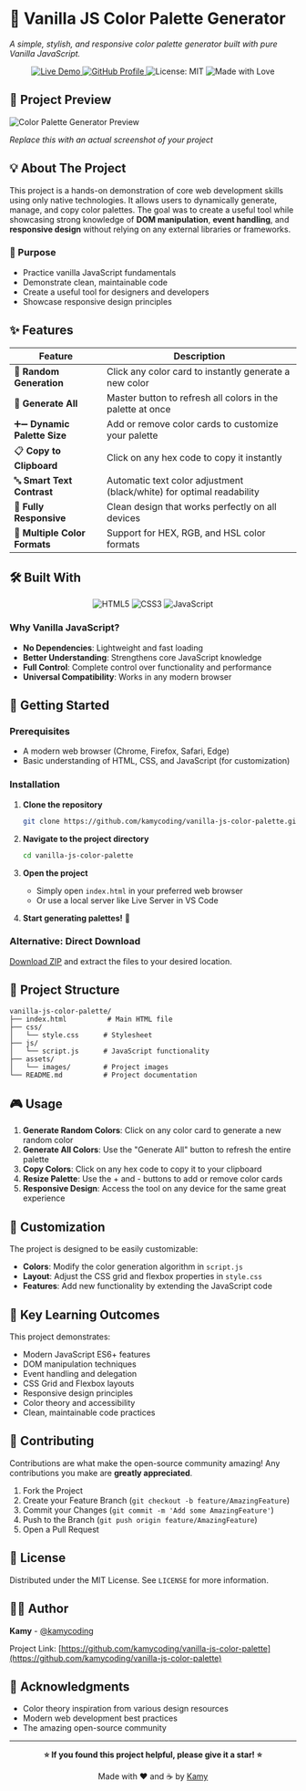 # 🎨 Vanilla JS Color Palette Generator

_A simple, stylish, and responsive color palette generator built with pure Vanilla JavaScript._

<p align="center">
  <a href="https://kamycoding.github.io/vanilla-js-color-palette/">
    <img src="https://img.shields.io/badge/🚀_Live_Demo-brightgreen?style=for-the-badge" alt="Live Demo">
  </a>
  <a href="https://github.com/kamycoding">
    <img src="https://img.shields.io/badge/GitHub-kamycoding-blue?style=for-the-badge&logo=github" alt="GitHub Profile">
  </a>
  <img src="https://img.shields.io/badge/License-MIT-yellow.svg?style=for-the-badge" alt="License: MIT">
  <img src="https://img.shields.io/badge/Made%20with-❤️-red?style=for-the-badge" alt="Made with Love">
</p>

## 📸 Project Preview

![Color Palette Generator Preview](https://via.placeholder.com/800x400/667eea/ffffff?text=Color+Palette+Generator+Preview)

_Replace this with an actual screenshot of your project_

## 💡 About The Project

This project is a hands-on demonstration of core web development skills using only native technologies. It allows users to dynamically generate, manage, and copy color palettes. The goal was to create a useful tool while showcasing strong knowledge of **DOM manipulation**, **event handling**, and **responsive design** without relying on any external libraries or frameworks.

### 🎯 Purpose

- Practice vanilla JavaScript fundamentals
- Demonstrate clean, maintainable code
- Create a useful tool for designers and developers
- Showcase responsive design principles

## ✨ Features

| Feature                       | Description                                                           |
| ----------------------------- | --------------------------------------------------------------------- |
| 🎲 **Random Generation**      | Click any color card to instantly generate a new color                |
| 🔄 **Generate All**           | Master button to refresh all colors in the palette at once            |
| ➕➖ **Dynamic Palette Size** | Add or remove color cards to customize your palette                   |
| 📋 **Copy to Clipboard**      | Click on any hex code to copy it instantly                            |
| 🔤 **Smart Text Contrast**    | Automatic text color adjustment (black/white) for optimal readability |
| 📱 **Fully Responsive**       | Clean design that works perfectly on all devices                      |
| 🎨 **Multiple Color Formats** | Support for HEX, RGB, and HSL color formats                           |

## 🛠️ Built With

<p align="center">
  <img src="https://img.shields.io/badge/HTML5-E34F26?style=for-the-badge&logo=html5&logoColor=white" alt="HTML5">
  <img src="https://img.shields.io/badge/CSS3-1572B6?style=for-the-badge&logo=css3&logoColor=white" alt="CSS3">
  <img src="https://img.shields.io/badge/JavaScript-F7DF1E?style=for-the-badge&logo=javascript&logoColor=black" alt="JavaScript">
</p>

### Why Vanilla JavaScript?

- **No Dependencies**: Lightweight and fast loading
- **Better Understanding**: Strengthens core JavaScript knowledge
- **Full Control**: Complete control over functionality and performance
- **Universal Compatibility**: Works in any modern browser

## 🚀 Getting Started

### Prerequisites

- A modern web browser (Chrome, Firefox, Safari, Edge)
- Basic understanding of HTML, CSS, and JavaScript (for customization)

### Installation

1. **Clone the repository**

   ```bash
   git clone https://github.com/kamycoding/vanilla-js-color-palette.git
   ```

2. **Navigate to the project directory**

   ```bash
   cd vanilla-js-color-palette
   ```

3. **Open the project**

   - Simply open `index.html` in your preferred web browser
   - Or use a local server like Live Server in VS Code

4. **Start generating palettes!** 🎉

### Alternative: Direct Download

[Download ZIP](https://github.com/kamycoding/vanilla-js-color-palette/archive/main.zip) and extract the files to your desired location.

## 📁 Project Structure

```
vanilla-js-color-palette/
├── index.html          # Main HTML file
├── css/
│   └── style.css      # Stylesheet
├── js/
│   └── script.js      # JavaScript functionality
├── assets/
│   └── images/        # Project images
└── README.md          # Project documentation
```

## 🎮 Usage

1. **Generate Random Colors**: Click on any color card to generate a new random color
2. **Generate All Colors**: Use the "Generate All" button to refresh the entire palette
3. **Copy Colors**: Click on any hex code to copy it to your clipboard
4. **Resize Palette**: Use the + and - buttons to add or remove color cards
5. **Responsive Design**: Access the tool on any device for the same great experience

## 🔧 Customization

The project is designed to be easily customizable:

- **Colors**: Modify the color generation algorithm in `script.js`
- **Layout**: Adjust the CSS grid and flexbox properties in `style.css`
- **Features**: Add new functionality by extending the JavaScript code

## 🌟 Key Learning Outcomes

This project demonstrates:

- Modern JavaScript ES6+ features
- DOM manipulation techniques
- Event handling and delegation
- CSS Grid and Flexbox layouts
- Responsive design principles
- Color theory and accessibility
- Clean, maintainable code practices

## 🤝 Contributing

Contributions are what make the open-source community amazing! Any contributions you make are **greatly appreciated**.

1. Fork the Project
2. Create your Feature Branch (`git checkout -b feature/AmazingFeature`)
3. Commit your Changes (`git commit -m 'Add some AmazingFeature'`)
4. Push to the Branch (`git push origin feature/AmazingFeature`)
5. Open a Pull Request

## 📝 License

Distributed under the MIT License. See `LICENSE` for more information.

## 👨‍💻 Author

**Kamy** - [@kamycoding](https://github.com/kamycoding)

Project Link: [https://github.com/kamycoding/vanilla-js-color-palette](https://github.com/kamycoding/vanilla-js-color-palette)

## 🙏 Acknowledgments

- Color theory inspiration from various design resources
- Modern web development best practices
- The amazing open-source community

---

<p align="center">
  <strong>⭐ If you found this project helpful, please give it a star! ⭐</strong>
</p>

<p align="center">
  Made with ❤️ and ☕ by <a href="https://github.com/kamycoding">Kamy</a>
</p>
